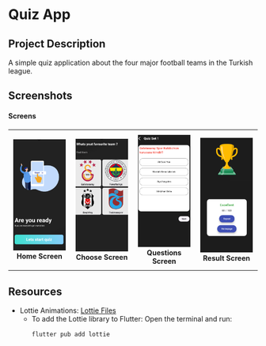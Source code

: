 # Quiz App

## Project Description
A simple quiz application about the four major football teams in the Turkish league.

## Screenshots
#### Screens
<table align="center">
  <tr>
    <td align="center" style="width: 25%; padding: 10px;">
      <img src="quizappimages/start.png" alt="Home Screen" style="width: 100%; height: auto; max-width: 300px;">
      <br><strong>Home Screen</strong>
    </td>
    <td align="center" style="width: 25%; padding: 10px;">
      <img src="quizappimages/choose.png" alt="Choose Screen" style="width: 100%; height: auto; max-width: 300px;">
      <br><strong>Choose Screen</strong>
    </td>
    <td align="center" style="width: 25%; padding: 10px;">
      <img src="quizappimages/questions.png" alt="Questions Screen" style="width: 100%; height: auto; max-width: 250px;">
      <br><strong>Questions Screen</strong>
    </td>
    <td align="center" style="width: 25%; padding: 10px;">
      <img src="quizappimages/result.png" alt="Result Screen" style="width: 100%; height: auto; max-width: 300px;">
      <br><strong>Result Screen</strong>
    </td>
  </tr>
</table>

## Resources 

- Lottie Animations: [Lottie Files](https://lottiefiles.com/)
  - To add the Lottie library to Flutter:
    Open the terminal and run:
    ```bash
    flutter pub add lottie
    ```
